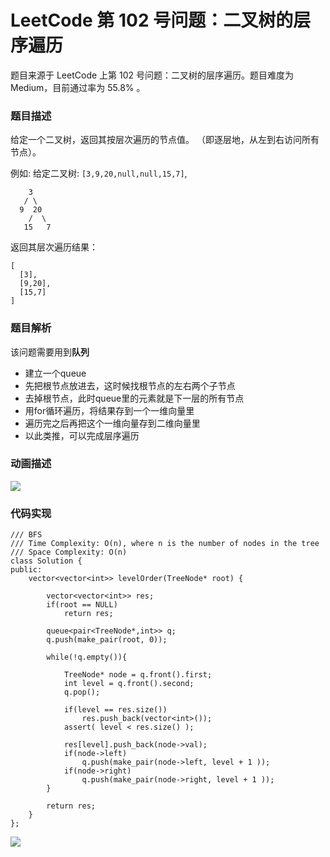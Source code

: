 # LeetCode 第 102 号问题：二叉树的层序遍历

题目来源于 LeetCode 上第 102 号问题：二叉树的层序遍历。题目难度为 Medium，目前通过率为 55.8% 。

### 题目描述

给定一个二叉树，返回其按层次遍历的节点值。 （即逐层地，从左到右访问所有节点）。

例如:
给定二叉树: `[3,9,20,null,null,15,7]`,

```
    3
   / \
  9  20
    /  \
   15   7
```

返回其层次遍历结果：

```
[
  [3],
  [9,20],
  [15,7]
]
```

### 题目解析

该问题需要用到**队列**

- 建立一个queue
- 先把根节点放进去，这时候找根节点的左右两个子节点
- 去掉根节点，此时queue里的元素就是下一层的所有节点
- 用for循环遍历，将结果存到一个一维向量里
- 遍历完之后再把这个一维向量存到二维向量里
- 以此类推，可以完成层序遍历





### 动画描述

![](https://blog-1257126549.cos.ap-guangzhou.myqcloud.com/blog/2elr5.gif)



### 代码实现

```
/// BFS
/// Time Complexity: O(n), where n is the number of nodes in the tree
/// Space Complexity: O(n)
class Solution {
public:
    vector<vector<int>> levelOrder(TreeNode* root) {

        vector<vector<int>> res;
        if(root == NULL)
            return res;

        queue<pair<TreeNode*,int>> q;
        q.push(make_pair(root, 0));

        while(!q.empty()){

            TreeNode* node = q.front().first;
            int level = q.front().second;
            q.pop();

            if(level == res.size())
                res.push_back(vector<int>());
            assert( level < res.size() );

            res[level].push_back(node->val);
            if(node->left)
                q.push(make_pair(node->left, level + 1 ));
            if(node->right)
                q.push(make_pair(node->right, level + 1 ));
        }

        return res;
    }
};

```



![](../../Pictures/qrcode.jpg)